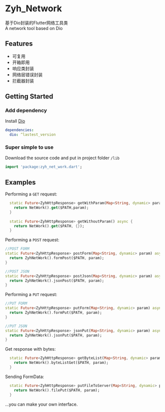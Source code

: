 # Zyh_Network

基于Dio封装的Flutter网络工具类  
A network tool based on Dio

## Features
- 可复用   
- 开箱即用  
- 响应类封装 
- 网络层错误封装 
- 拦截器封装

## Getting Started
### Add dependency
Install [Dio](https://github.com/flutterchina/dio)
```yaml
dependencies:
  dio: ^lastest_version
```

### Super simple to use

Download the source code and put in project folder `/lib`
```dart
import 'package:zyh_net_work.dart';
```
## Examples

Performing a `GET` request:

```dart
  static Future<ZyhHttpResponse> getWithParam(Map<String, dynamic> param) async {
    return NetWork().get($PATH,param);
  }
  
  static Future<ZyhHttpResponse> getWithoutParam() async {
    return NetWork().get($PATH, {});
  }

```

Performing a `POST` request:

```dart
//POST FORM
static Future<ZyhHttpResponse> postForm(Map<String, dynamic> param) async {
  return ZyhNetWork().formPost($PATH, param);
}

//POST JSON
static Future<ZyhHttpResponse> postJson(Map<String, dynamic> param) async {
  return ZyhNetWork().jsonPost($PATH, param);
}
```

Performing a `PUT` request:

```dart
//PUT FORM
static Future<ZyhHttpResponse> putForm(Map<String, dynamic> param) async {
  return ZyhNetWork().formPut($PATH, param);
}

//PUT JSON
static Future<ZyhHttpResponse> jsonPut(Map<String, dynamic> param) async {
  return ZyhNetWork().jsonPut($PATH, param);
}
```

Get response with bytes:

```dart
  static Future<ZyhHttpResponse> getByteList(Map<String, dynamic> param) async {
    return NetWork().byteListGet($PATH, param);
  }
```

Sending FormData:

```dart
  static Future<ZyhHttpResponse> putFileToServer(Map<String, dynamic> param) async {
    return NetWork().filePut($PATH, param);
  }
```
…you can make your own interface.

